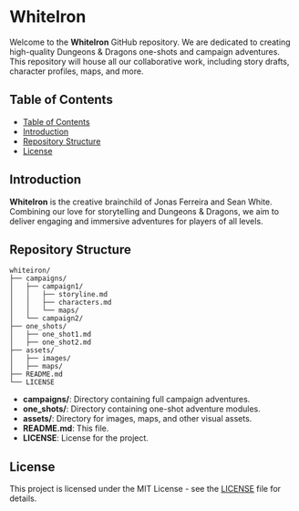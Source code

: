# WhiteIron

Welcome to the **WhiteIron** GitHub repository. We are dedicated to creating high-quality Dungeons & Dragons one-shots and campaign adventures. This repository will house all our collaborative work, including story drafts, character profiles, maps, and more.

## Table of Contents

- [Table of Contents](#table-of-contents)
- [Introduction](#introduction)
- [Repository Structure](#repository-structure)
- [License](#license)

## Introduction

**WhiteIron** is the creative brainchild of Jonas Ferreira and Sean White. Combining our love for storytelling and Dungeons & Dragons, we aim to deliver engaging and immersive adventures for players of all levels.

## Repository Structure

```
whiteiron/
├── campaigns/
│   ├── campaign1/
│   │   ├── storyline.md
│   │   ├── characters.md
│   │   └── maps/
│   └── campaign2/
├── one_shots/
│   ├── one_shot1.md
│   ├── one_shot2.md
├── assets/
│   ├── images/
│   ├── maps/
├── README.md
└── LICENSE
```

- **campaigns/**: Directory containing full campaign adventures.
- **one_shots/**: Directory containing one-shot adventure modules.
- **assets/**: Directory for images, maps, and other visual assets.
- **README.md**: This file.
- **LICENSE**: License for the project.

## License

This project is licensed under the MIT License - see the [LICENSE](LICENSE) file for details.